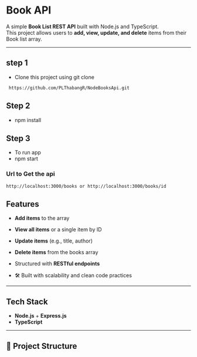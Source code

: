 # Book API 

A simple **Book List REST API** built with Node.js and TypeScript.  
This project allows users to **add, view, update, and delete** items from their Book list array.

---
## step 1
- Clone this project using git clone 
```
 https://github.com/PLThabangR/NodeBooksApi.git
```


## Step 2 
- npm install  
## Step 3 
- To run app
- npm start
  
### Url to Get the api 
 ```
http://localhost:3000/books or http://localhost:3000/books/id
```
##  Features
-  **Add items** to the array
-  **View all items** or a single item by ID
 
-  **Update items** (e.g., title, author)  
-  **Delete items** from the books array  
-  Structured with **RESTful endpoints**  
- 🛠 Built with scalability and clean code practices  

---

##  Tech Stack
- **Node.js** + **Express.js**
- **TypeScript**


---

## 📂 Project Structure
